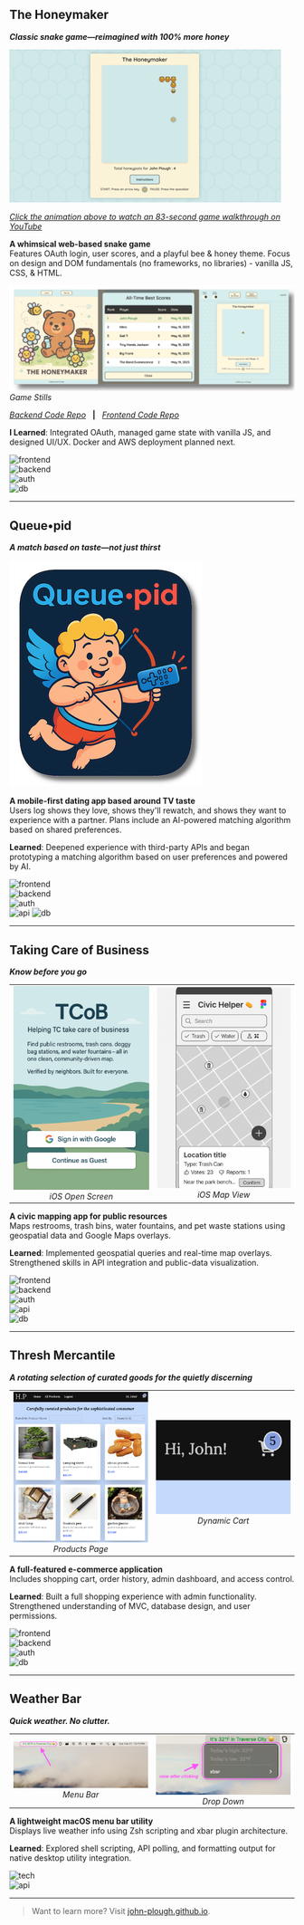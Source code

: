 ## The Honeymaker

**_Classic snake game—reimagined with 100% more honey_**

<a href="https://youtu.be/zJtuD3XLpzc" target="_blank">
  <img src="assets/HoneymakerGif.gif" alt="90-second Walkthrough" />
</a>  
<p><em><a href="https://youtu.be/zJtuD3XLpzc" target="_blank">Click the animation above to watch an 83-second game walkthrough on YouTube</a></em></p>

**A whimsical web-based snake game**  
Features OAuth login, user scores, and a playful bee & honey theme. Focus on design and DOM fundamentals (no frameworks, no libraries) - vanilla JS, CSS, & HTML.

![Game Stills](assets/HMStillsShadowed.png)
_Game Stills_

[_Backend Code Repo_](https://github.com/John-Plough/snake-api.git)&nbsp;&nbsp;&nbsp;**|**&nbsp;&nbsp;&nbsp;[_Frontend Code Repo_](https://github.com/John-Plough/honeymaker.git)

**I Learned**: Integrated OAuth, managed game state with vanilla JS, and designed UI/UX. Docker and AWS deployment planned next.

![frontend](https://img.shields.io/badge/frontend-Vanilla%20JS%20%7C%20CSS%20%7C%20HTML-blue)  
![backend](https://img.shields.io/badge/backend-Ruby%20on%20Rails-red)  
![auth](https://img.shields.io/badge/auth-Google%20%26%20GitHub%20OAuth-orange)  
![db](https://img.shields.io/badge/database-PostgreSQL-blueviolet)

---

## Queue•pid

**_A match based on taste—not just thirst_**

![Queuepid Logo](assets/QueuepidTextLogoWeb.png)

**A mobile-first dating app based around TV taste**  
Users log shows they love, shows they'll rewatch, and shows they want to experience with a partner. Plans include an AI-powered matching algorithm based on shared preferences.

**Learned**: Deepened experience with third-party APIs and began prototyping a matching algorithm based on user preferences and powered by AI.

![frontend](https://img.shields.io/badge/frontend-React%20%2B%20TailwindCSS-blue)  
![backend](https://img.shields.io/badge/backend-Ruby%20on%20Rails-red)  
![auth](https://img.shields.io/badge/auth-Google%20%20OAuth-orange)  
![api](https://img.shields.io/badge/API-TMDb-darkgreen)
![db](https://img.shields.io/badge/database-PostgreSQL-blueviolet)

---

## Taking Care of Business

**_Know before you go_**

<table>
  <tr>
    <td align="center">
      <img src="assets/TCoB_Screen.png" width="300"/><br>
      <em>iOS Open Screen</em>
    </td>
    <td align="center">
      <img src="assets/AppScreen.png" width="300"/><br>
      <em>iOS Map View</em>
    </td>
  </tr>
</table>

**A civic mapping app for public resources**  
Maps restrooms, trash bins, water fountains, and pet waste stations using geospatial data and Google Maps overlays.

**Learned**: Implemented geospatial queries and real-time map overlays. Strengthened skills in API integration and public-data visualization.

![frontend](https://img.shields.io/badge/frontend-React%20%2B%20TailwindCSS-blue)<br>
![backend](https://img.shields.io/badge/backend-Rails%20API%20%2B%20PostGIS-red)<br>
![auth](https://img.shields.io/badge/auth-Google%20%20OAuth-orange)<br>
![api](https://img.shields.io/badge/API-Google%20Maps%20JS%20%2B%20Google%20Geocoding-darkgreen)<br>
![db](https://img.shields.io/badge/database-PostgreSQL-blueviolet)

---

## Thresh Mercantile

**_A rotating selection of curated goods for the quietly discerning_**

<table>
  <tr>
    <td align="center">
      <img src="assets/hop1a.png" width="300"/><br>
      <em>Products Page</em>
    </td>
    <td align="center">
      <img src="assets/hop4.jpg" width="300"/><br>
      <em>Dynamic Cart</em>
    </td>
  </tr>
</table>

**A full-featured e-commerce application**  
Includes shopping cart, order history, admin dashboard, and access control.

**Learned**: Built a full shopping experience with admin functionality. Strengthened understanding of MVC, database design, and user permissions.

![frontend](https://img.shields.io/badge/frontend-React%20%2B%20TailwindCSS-blue)  
![backend](https://img.shields.io/badge/backend-Rails%20API-red)  
![auth](https://img.shields.io/badge/auth-Role--Based--Access-orange)  
![db](https://img.shields.io/badge/database-PostgreSQL-blueviolet)

---

## Weather Bar

**_Quick weather. No clutter._**

<table>
  <tr>
    <td align="center">
      <img src="assets/temp1.png" width="300"/><br>
      <em>Menu Bar</em>
    </td>
    <td align="center">
      <img src="assets/temp2.png" width="300"/><br>
      <em>Drop Down</em>
    </td>
  </tr>
</table>

**A lightweight macOS menu bar utility**  
Displays live weather info using Zsh scripting and xbar plugin architecture.

**Learned**: Explored shell scripting, API polling, and formatting output for native desktop utility integration.

![tech](https://img.shields.io/badge/tech-Zsh%20%2F%20xbar-lightgrey)  
![api](https://img.shields.io/badge/API-Weather%20Service-darkgreen)

---

> Want to learn more? Visit [john-plough.github.io](https://john-plough.github.io).
